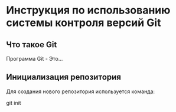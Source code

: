 # **Инструкция по использованию системы контроля версий Git**

## Что такое Git

Программа Git - Это...

## Инициализация репозитория

Для создания нового репозитория используется команда:

git init

